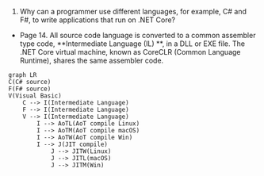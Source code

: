 1. Why can a programmer use different languages, for example, C# and F#, to write applications that run on .NET Core?  

  * Page 14. All source code language is converted to a common assembler type code, **Intermediate Language (IL) **, in a DLL or EXE file. The .NET Core virtual machine, known as CoreCLR (Common Language Runtime), shares the same assembler code.  



```mermaid
graph LR
C(C# source)
F(F# source)
V(Visual Basic)
    C --> I(Intermediate Language)
    F --> I(Intermediate Language)
    V --> I(Intermediate Language)
        I --> AoTL(AoT compile Linux)
        I --> AoTM(AoT compile macOS)
        I --> AoTW(AoT compile Win)
        I --> J(JIT compile)
            J --> JITW(Linux)
            J --> JITL(macOS)
            J --> JITM(Win)
            
```

```markdown

```
